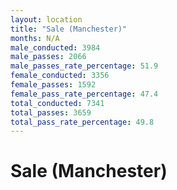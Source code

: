 ```yaml
---
layout: location
title: "Sale (Manchester)"
months: N/A
male_conducted: 3984
male_passes: 2066
male_passes_rate_percentage: 51.9
female_conducted: 3356
female_passes: 1592
female_pass_rate_percentage: 47.4
total_conducted: 7341
total_passes: 3659
total_pass_rate_percentage: 49.8
---
```


# Sale (Manchester)
